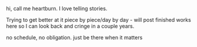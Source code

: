 hi, call me heartburn. I love telling stories.

Trying to get better at it piece by piece/day by day - will post finished works here so I can look back and cringe in a couple years.

no schedule, no obligation. just be there when it matters
